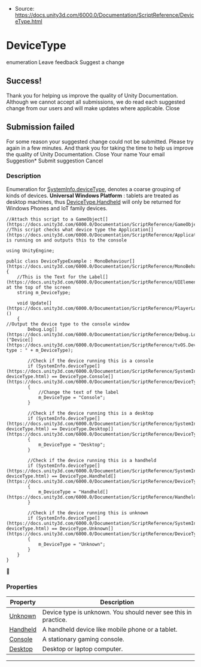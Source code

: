 * Source: https://docs.unity3d.com/6000.0/Documentation/ScriptReference/DeviceType.html

# DeviceType
enumeration
Leave feedback
Suggest a change
## Success!
Thank you for helping us improve the quality of Unity Documentation. Although we cannot accept all submissions, we do read each suggested change from our users and will make updates where applicable.
Close
## Submission failed
For some reason your suggested change could not be submitted. Please <a>try again</a> in a few minutes. And thank you for taking the time to help us improve the quality of Unity Documentation.
Close
Your name Your email Suggestion* Submit suggestion
Cancel
### Description
Enumeration for [SystemInfo.deviceType](https://docs.unity3d.com/6000.0/Documentation/ScriptReference/SystemInfo-deviceType.html), denotes a coarse grouping of kinds of devices.
**Universal Windows Platform** : tablets are treated as desktop machines, thus [DeviceType.Handheld](https://docs.unity3d.com/6000.0/Documentation/ScriptReference/DeviceType.Handheld.html) will only be returned for Windows Phones and IoT family devices.
```
//Attach this script to a GameObject[](https://docs.unity3d.com/6000.0/Documentation/ScriptReference/GameObject.html)
//This script checks what device type the Application[](https://docs.unity3d.com/6000.0/Documentation/ScriptReference/Application.html) is running on and outputs this to the console  
  
using UnityEngine;  
  
public class DeviceTypeExample : MonoBehaviour[](https://docs.unity3d.com/6000.0/Documentation/ScriptReference/MonoBehaviour.html)
{
    //This is the Text for the Label[](https://docs.unity3d.com/6000.0/Documentation/ScriptReference/UIElements.Label.html) at the top of the screen
    string m_DeviceType;  
  
    void Update[](https://docs.unity3d.com/6000.0/Documentation/ScriptReference/PlayerLoop.Update.html)()
    {
//Output the device type to the console window
        Debug.Log[](https://docs.unity3d.com/6000.0/Documentation/ScriptReference/Debug.Log.html)("Device[](https://docs.unity3d.com/6000.0/Documentation/ScriptReference/tvOS.Device.html) type : " + m_DeviceType);  
  
        //Check if the device running this is a console
        if (SystemInfo.deviceType[](https://docs.unity3d.com/6000.0/Documentation/ScriptReference/SystemInfo-deviceType.html) == DeviceType.Console[](https://docs.unity3d.com/6000.0/Documentation/ScriptReference/DeviceType.Console.html))
        {
            //Change the text of the label
            m_DeviceType = "Console";
        }  
  
        //Check if the device running this is a desktop
        if (SystemInfo.deviceType[](https://docs.unity3d.com/6000.0/Documentation/ScriptReference/SystemInfo-deviceType.html) == DeviceType.Desktop[](https://docs.unity3d.com/6000.0/Documentation/ScriptReference/DeviceType.Desktop.html))
        {
            m_DeviceType = "Desktop";
        }  
  
        //Check if the device running this is a handheld
        if (SystemInfo.deviceType[](https://docs.unity3d.com/6000.0/Documentation/ScriptReference/SystemInfo-deviceType.html) == DeviceType.Handheld[](https://docs.unity3d.com/6000.0/Documentation/ScriptReference/DeviceType.Handheld.html))
        {
            m_DeviceType = "Handheld[](https://docs.unity3d.com/6000.0/Documentation/ScriptReference/Handheld.html)";
        }  
  
        //Check if the device running this is unknown
        if (SystemInfo.deviceType[](https://docs.unity3d.com/6000.0/Documentation/ScriptReference/SystemInfo-deviceType.html) == DeviceType.Unknown[](https://docs.unity3d.com/6000.0/Documentation/ScriptReference/DeviceType.Unknown.html))
        {
            m_DeviceType = "Unknown";
        }
    }
}

```

### Properties
Property | Description  
---|---  
[Unknown](https://docs.unity3d.com/6000.0/Documentation/ScriptReference/DeviceType.Unknown.html) | Device type is unknown. You should never see this in practice.  
[Handheld](https://docs.unity3d.com/6000.0/Documentation/ScriptReference/DeviceType.Handheld.html) | A handheld device like mobile phone or a tablet.  
[Console](https://docs.unity3d.com/6000.0/Documentation/ScriptReference/DeviceType.Console.html) | A stationary gaming console.  
[Desktop](https://docs.unity3d.com/6000.0/Documentation/ScriptReference/DeviceType.Desktop.html) | Desktop or laptop computer.  
* * *

